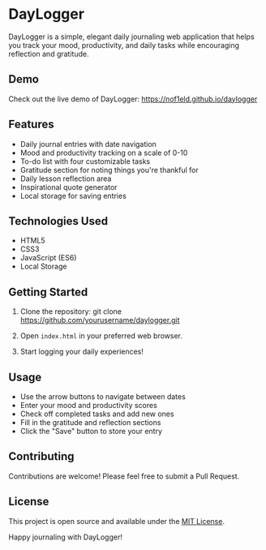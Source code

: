 # DayLogger

DayLogger is a simple, elegant daily journaling web application that helps you track your mood, productivity, and daily tasks while encouraging reflection and gratitude.

## Demo

Check out the live demo of DayLogger: https://nof1eld.github.io/daylogger

## Features

- Daily journal entries with date navigation
- Mood and productivity tracking on a scale of 0-10
- To-do list with four customizable tasks
- Gratitude section for noting things you're thankful for
- Daily lesson reflection area
- Inspirational quote generator
- Local storage for saving entries

## Technologies Used

- HTML5
- CSS3
- JavaScript (ES6)
- Local Storage

## Getting Started

1. Clone the repository:
   git clone https://github.com/yourusername/daylogger.git

2. Open `index.html` in your preferred web browser.

3. Start logging your daily experiences!

## Usage

- Use the arrow buttons to navigate between dates
- Enter your mood and productivity scores
- Check off completed tasks and add new ones
- Fill in the gratitude and reflection sections
- Click the "Save" button to store your entry

## Contributing

Contributions are welcome! Please feel free to submit a Pull Request.

## License

This project is open source and available under the [MIT License](LICENSE).


Happy journaling with DayLogger!
